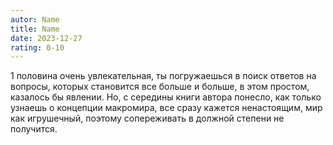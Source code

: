```yaml
---
autor: Name
title: Name
date: 2023-12-27
rating: 0-10
---
```

1 половина очень увлекательная, ты погружаешься в поиск ответов на вопросы, которых становится все больше и больше, в этом простом, казалось бы явлении. Но, с середины книги автора понесло, как только узнаешь о концепции макромира, все сразу кажется ненастоящим, мир как игрушечный, поэтому сопереживать в должной степени не получится.
